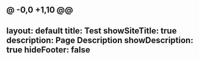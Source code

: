 @ -0,0 +1,10 @@
---
layout: default
title: Test
showSiteTitle: true
description: Page Description
showDescription: true
hideFooter: false
---
